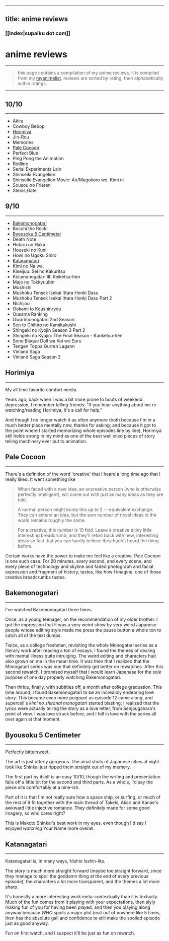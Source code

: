
---
title: anime reviews
---

### [[index|supaiku dot com]]

<h1 href="" onclick="document.getElementById('darkmode-toggle').click(); return false;">
anime reviews
</h1>


---
> this page contains a compilation of my anime reviews. it is compiled from my [myanimelist](https://myanimelist.net/profile/spikedoanzz). reviews are sorted by rating, then alphabetically within ratings.
---
## 10/10
---
* Akira
* Cowboy Bebop
* [Horimiya](#horimiya)
* Jin-Rou
* Memories
* [Pale Cocoon](#pale-cocoon)
* Perfect Blue
* Ping Pong the Animation
* Redline
* Serial Experiments Lain
* Shinseiki Evangelion
* Shinseiki Evangelion Movie: Air/Magokoro wo, Kimi ni
* Sousou no Frieren
* Steins;Gate

## 9/10
---
* [Bakemonogatari](#bakemonogatari)
* Bocchi the Rock!
* [Byousoku 5 Centimeter](#byousoku-5-centimeter)
* Death Note
* Hotaru no Haka
* Houseki no Kuni
* Howl no Ugoku Shiro
* [Katanagatari](#katanagatari)
* Kimi no Na wa.
* Kiseijuu: Sei no Kakuritsu
* Kizumonogatari III: Reiketsu-hen
* Majo no Takkyuubin
* Mushishi
* Mushoku Tensei: Isekai Ittara Honki Dasu
* Mushoku Tensei: Isekai Ittara Honki Dasu Part 2
* Nichijou
* Ookami to Koushinryou
* Ousama Ranking
* Owarimonogatari 2nd Season
* Sen to Chihiro no Kamikakushi
* Shingeki no Kyojin Season 3 Part 2
* Shingeki no Kyojin: The Final Season - Kanketsu-hen
* Sono Bisque Doll wa Koi wo Suru
* Tengen Toppa Gurren Lagann
* Vinland Saga
* Vinland Saga Season 2


## Horimiya
---
My all time favorite comfort media.

Years ago, back when I was a bit more prone to bouts of weekend depression, I remember telling friends: "If you hear anything about me re-watching/reading Horimiya, it's a call for help."

And though I no longer watch it as often anymore (both because I'm in a much better place mentally now, thanks for asking; and because it got to the point where I started memorizing whole episodes line by line), Horimiya still holds strong in my mind as one of the best well oiled pieces of story telling machinery ever put to animation.


## Pale Cocoon
---
There's a definition of the word 'creative' that I heard a long time ago that I really liked. It went something like


>When faced with a new idea, an uncreative person (who is otherwise perfectly intelligent), will come out with just as many ideas as they are told.
>
>A normal person might bump this up to 2 -- equivalent exchange. They can extend an idea, but the sum number of novel ideas in the world remains roughly the same.
>
>For a creative, this number is 10 fold. Leave a creative a tiny little interesting breadcrumb, and they'll retort back with new, interesting ideas so fast that you can hardly believe they hadn't heard the thing before.

Certain works have the power to make me feel like a creative. Pale Cocoon is one such case. For 20 minutes, every second, and every scene, and every piece of technology and skyline and faded photograph and facial expression and fragment of history, tastes, like how I imagine, one of those creative breadcrumbs tastes.


## Bakemonogatari
---
I've watched Bakemonogatari three times.

Once, as a young teenager, on the recommendation of my older brother. I got the impression that it was a very weird show by very weird Japanese people whose editing style made me press the pause button a whole ton to catch all of the text dumps.

Twice, as a college freshman, revisiting the whole Monogatari series as a literary work after reading a ton of essays. I found the themes of dealing with mental illness quite intruiging. The weird editing and characters had also grown on me in the mean time. It was then that I realized that the Monogatari series was one that definitely got better on rewatches. After this second rewatch, I promised myself that I would learn Japanese for the _sole_ purpose of one day properly watching Bakemonogatari.

Then thrice, finally, with subtitles off, a month after college graduation. This time around, I found Bakemonogatari to be an incredibly endearing love story. This became even more poignant as episode 12 came along, and supercell's _kimi no shiranai monogatari_ started blasting; I realized that the lyrics were actually telling the story as a love letter, from Senjougahara's point of view. I was love struck before, and I fell in love with the series all over again at that moment.


## Byousoku 5 Centimeter
---
Perfectly bittersweet.

The art is just utterly gorgeous. The airial shots of Japanese cities at night look like Shinkai just ripped them straight out of my memory.

The first part by itself is an easy 10/10, though the writing and presentation falls off a little bit for the second and third parts. As a whole, I'd say the piece sits comfortably at a nine-ish.

Part of it is that I'm not really sure how a space ship, or surfing, or much of the rest of it fit together with the main thread of Takeki, Akari and Kanae's awkward little injective romance. They definitely made for some good imagery, so who cares right?

This is Makoto Shinkai's best work in my eyes, even though I'd say I enjoyed _watching_ Your Name more overall.


## Katanagatari
---
Katanagatari is, in many ways, Nishio Isshin-lite.

The story is much more straight forward (maybe too straight forward, since they manage to spoil the goddamn thing at the end of every previous episode), the characters a lot more transparent, and the themes a lot more sharp.

It's honestly a more interesting work meta-contextually than it is textually. Much of the fun comes from it playing with your expectations, then slyly making fun of you for having been played, and then you playing along anyway because _WHO_ spoils a major plot beat out of nowhere like 5 times, then has the absolute gall and confidence to still make the spoiled episode just as good anyway.

Fun on first watch, and I suspect it'll be just as fun on rewatch.

